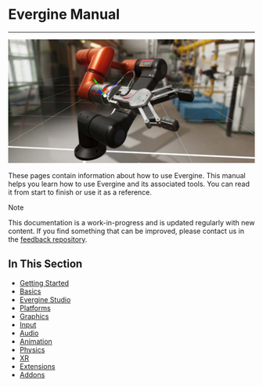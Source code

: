 # Evergine Manual

---

![Manual](images/manual.jpg)

These pages contain information about how to use Evergine. This manual helps you learn how to use Evergine and its associated tools. You can read it from start to finish or use it as a reference.

> [!Note]
> This documentation is a work-in-progress and is updated regularly with new content. If you find something that can be improved, please contact us in the [feedback repository](https://github.com/evergineteam/Feedback).

## In This Section

- [Getting Started](get_started/index.md)
- [Basics](basics/index.md)
- [Evergine Studio](evergine_studio/index.md)
- [Platforms](platforms/index.md)
- [Graphics](graphics/index.md)
- [Input](input/index.md)
- [Audio](audio/index.md)
- [Animation](animation/index.md)
- [Physics](physics/index.md)
- [XR](xr/index.md)
- [Extensions](extensions/index.md)
- [Addons](addons/index.md)
